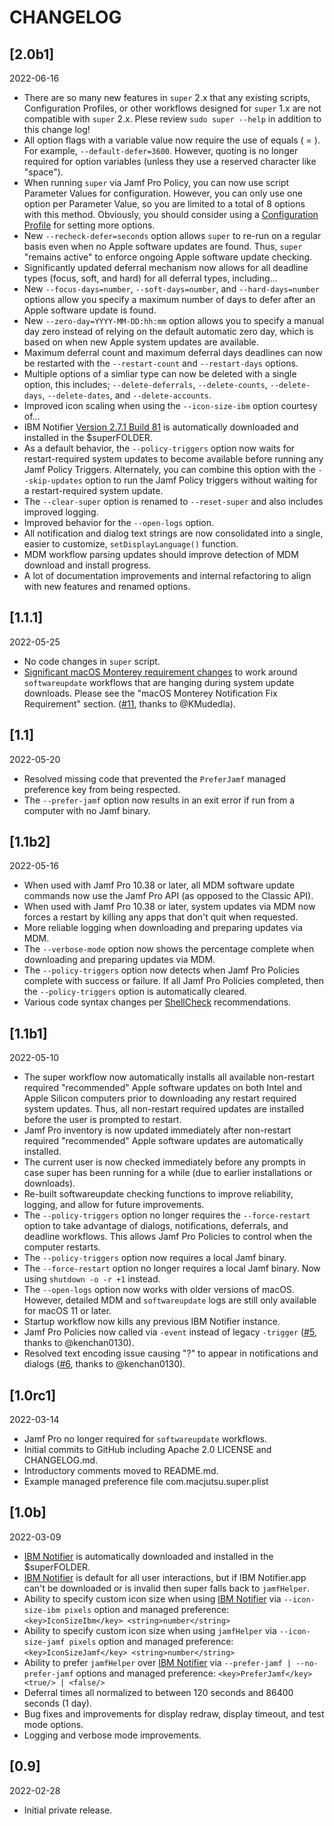 # CHANGELOG

## [2.0b1]

2022-06-16

- There are so many new features in `super` 2.x that any existing scripts, Configuration Profiles, or other workflows designed for `super` 1.x are not compatible with `super` 2.x. Plese review `sudo super --help` in addition to this change log!
- All option flags with a variable value now require the use of equals ( = ). For example, `--default-defer=3600`. However, quoting is no longer required for option variables (unless they use a reserved character like "space").
- When running `super` via Jamf Pro Policy, you can now use script Parameter Values for configuration. However, you can only use one option per Parameter Value, so you are limited to a total of 8 options with this method. Obviously, you should consider using a [Configuration Profile](https://github.com/Macjutsu/super/blob/main/All_Managed_Options_com.macjutsu.super.plist) for setting more options.
- New `--recheck-defer=seconds` option allows `super` to re-run on a regular basis even when no Apple software updates are found. Thus, `super` "remains active" to enforce ongoing Apple software update checking.
- Significantly updated deferral mechanism now allows for all deadline types (focus, soft, and hard) for all deferral types, including...
- New `--focus-days=number`, `--soft-days=number`, and `--hard-days=number` options allow you specify a maximum number of days to defer after an Apple software update is found.
- New `--zero-day=YYYY-MM-DD:hh:mm` option allows you to specify a manual day zero instead of relying on the default automatic zero day, which is based on when new Apple system updates are available.
- Maximum deferral count and maximum deferral days deadlines can now be restarted with the `--restart-count` and `--restart-days` options.
- Multiple options of a simliar type can now be deleted with a single option, this includes; `--delete-deferrals`, `--delete-counts`, `--delete-days`, `--delete-dates`, and `--delete-accounts`.
- Improved icon scaling when using the `--icon-size-ibm` option courtesy of...
- IBM Notifier [Version 2.7.1 Build 81](https://github.com/IBM/mac-ibm-notifications/releases/tag/v-2.7.1-b-81) is automatically downloaded and installed in the $superFOLDER.
- As a default behavior, the `--policy-triggers` option now waits for restart-required system updates to become available before running any Jamf Policy Triggers. Alternately, you can combine this option with the `--skip-updates` option to run the Jamf Policy triggers without waiting for a restart-required system update.
- The `--clear-super` option is renamed to `--reset-super` and also includes improved logging.
- Improved behavior for the `--open-logs` option.
- All notification and dialog text strings are now consolidated into a single, easier to customize, `setDisplayLanguage()` function.
- MDM workflow parsing updates should improve detection of MDM download and install progress.
- A lot of documentation improvements and internal refactoring to align with new features and renamed options.

## [1.1.1]

2022-05-25

- No code changes in `super` script.
- [Significant macOS Monterey requirement changes](https://github.com/Macjutsu/super#requirements) to work around `softwareupdate` workflows that are hanging during system update downloads. Please see the "macOS Monterey Notification Fix Requirement" section. ([#11](https://github.com/Macjutsu/super/pull/11), thanks to @KMudedla).

## [1.1]

2022-05-20

- Resolved missing code that prevented the `PreferJamf` managed preference key from being respected.
- The `--prefer-jamf` option now results in an exit error if run from a computer with no Jamf binary.

## [1.1b2]

2022-05-16

- When used with Jamf Pro 10.38 or later, all MDM software update commands now use the Jamf Pro API (as opposed to the Classic API).
- When used with Jamf Pro 10.38 or later, system updates via MDM now forces a restart by killing any apps that don't quit when requested.
- More reliable logging when downloading and preparing updates via MDM.
- The `--verbose-mode` option now shows the percentage complete when downloading and preparing updates via MDM.
- The `--policy-triggers` option now detects when Jamf Pro Policies complete with success or failure. If all Jamf Pro Policies completed, then the `--policy-triggers` option is automatically cleared.
- Various code syntax changes per [ShellCheck](https://github.com/koalaman/shellcheck) recommendations.

## [1.1b1]

2022-05-10

- The super workflow now automatically installs all available non-restart required "recommended" Apple software updates on both Intel and Apple Silicon computers prior to downloading any restart required system updates. Thus, all non-restart required updates are installed before the user is prompted to restart.
- Jamf Pro inventory is now updated immediately after non-restart required "recommended" Apple software updates are automatically installed.
- The current user is now checked immediately before any prompts in case super has been running for a while (due to earlier installations or downloads).
- Re-built softwareupdate checking functions to improve reliability, logging, and allow for future improvements.
- The `--policy-triggers` option no longer requires the `--force-restart` option to take advantage of dialogs, notifications, deferrals, and deadline workflows. This allows Jamf Pro Policies to control when the computer restarts.
- The `--policy-triggers` option now requires a local Jamf binary.
- The `--force-restart` option no longer requires a local Jamf binary. Now using `shutdown -o -r +1` instead.
- The `--open-logs` option now works with older versions of macOS. However, detailed MDM and `softwareupdate` logs are still only available for macOS 11 or later.
- Startup workflow now kills any previous IBM Notifier instance.
- Jamf Pro Policies now called via `-event` instead of legacy `-trigger` ([#5](https://github.com/Macjutsu/super/pull/5), thanks to @kenchan0130).
- Resolved text encoding issue causing "?" to appear in notifications and dialogs ([#6](https://github.com/Macjutsu/super/pull/6), thanks to @kenchan0130).

## [1.0rc1]

2022-03-14

- Jamf Pro no longer required for `softwareupdate` workflows.
- Initial commits to GitHub including Apache 2.0 LICENSE and CHANGELOG.md.
- Introductory comments moved to README.md.
- Example managed preference file com.macjutsu.super.plist

## [1.0b]

2022-03-09

 - [IBM Notifier](https://github.com/IBM/mac-ibm-notifications) is automatically downloaded and installed in the $superFOLDER.
 - [IBM Notifier](https://github.com/IBM/mac-ibm-notifications) is default for all user interactions, but if IBM Notifier.app can't be downloaded or is invalid then super falls back to `jamfHelper`.
 - Ability to specify custom icon size when using [IBM Notifier](https://github.com/IBM/mac-ibm-notifications) via `--icon-size-ibm pixels` option and managed preference: `<key>IconSizeIbm</key> <string>number</string>`
 - Ability to specify custom icon size when using `jamfHelper` via `--icon-size-jamf pixels` option and managed preference: `<key>IconSizeJamf</key> <string>number</string>`
 - Ability to prefer `jamfHelper` over [IBM Notifier](https://github.com/IBM/mac-ibm-notifications) via `--prefer-jamf | --no-prefer-jamf` options and managed preference: `<key>PreferJamf</key> <true/> | <false/>`
 - Deferral times all normalized to between 120 seconds and 86400 seconds (1 day).
 - Bug fixes and improvements for display redraw, display timeout, and test mode options.
 - Logging and verbose mode improvements.

## [0.9]

2022-02-28

- Initial private release.

